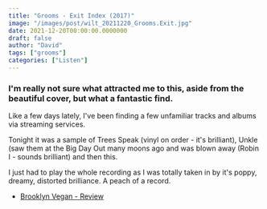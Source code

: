 ```yaml
---
title: "Grooms - Exit Index (2017)"
image: "/images/post/wilt_20211220_Grooms.Exit.jpg"
date: 2021-12-20T00:00:00.0000000
draft: false
author: "David"
tags: ["grooms"]
categories: ["Listen"]
---
```

### I'm really not sure what attracted me to this, aside from the beautiful cover, but what a fantastic find.

 Like a few days lately, I've been finding a few unfamiliar tracks and albums via streaming services.

 Tonight it was a sample of Trees Speak (vinyl on order - it's brilliant), Unkle (saw them at the Big Day Out many moons ago and was blown away (Robin I - sounds brilliant) and then this.

 I just had to play the whole recording as I was totally taken in by it's poppy, dreamy, distorted brilliance. A peach of a record.

-  [Brooklyn Vegan - Review](https://www.brooklynvegan.com/grooms-announce-new-lp-exit-index-share-turn-your-body-video/)
